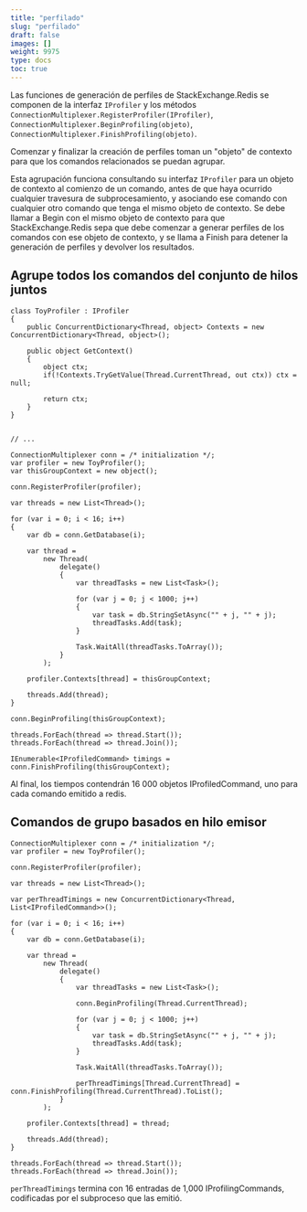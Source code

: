 ```yaml
---
title: "perfilado"
slug: "perfilado"
draft: false
images: []
weight: 9975
type: docs
toc: true
---
```


Las funciones de generación de perfiles de StackExchange.Redis se componen de la interfaz `IProfiler` y los métodos `ConnectionMultiplexer.RegisterProfiler(IProfiler)`, `ConnectionMultiplexer.BeginProfiling(objeto)`, `ConnectionMultiplexer.FinishProfiling(objeto)`.

Comenzar y finalizar la creación de perfiles toman un "objeto" de contexto para que los comandos relacionados se puedan agrupar.

Esta agrupación funciona consultando su interfaz `IProfiler` para un objeto de contexto al comienzo de un comando, antes de que haya ocurrido cualquier travesura de subprocesamiento, y asociando ese comando con cualquier otro comando que tenga el mismo objeto de contexto. Se debe llamar a Begin con el mismo objeto de contexto para que StackExchange.Redis sepa que debe comenzar a generar perfiles de los comandos con ese objeto de contexto, y se llama a Finish para detener la generación de perfiles y devolver los resultados.

## Agrupe todos los comandos del conjunto de hilos juntos
    class ToyProfiler : IProfiler
    {
        public ConcurrentDictionary<Thread, object> Contexts = new ConcurrentDictionary<Thread, object>();
    
        public object GetContext()
        {
            object ctx;
            if(!Contexts.TryGetValue(Thread.CurrentThread, out ctx)) ctx = null;
    
            return ctx;
        }
    }
    
    
    // ...
    
    ConnectionMultiplexer conn = /* initialization */;
    var profiler = new ToyProfiler();
    var thisGroupContext = new object();
    
    conn.RegisterProfiler(profiler);
    
    var threads = new List<Thread>();
    
    for (var i = 0; i < 16; i++)
    {
        var db = conn.GetDatabase(i);
    
        var thread =
            new Thread(
                delegate()
                {
                    var threadTasks = new List<Task>();
    
                    for (var j = 0; j < 1000; j++)
                    {
                        var task = db.StringSetAsync("" + j, "" + j);
                        threadTasks.Add(task);
                    }
    
                    Task.WaitAll(threadTasks.ToArray());
                }
            );
    
        profiler.Contexts[thread] = thisGroupContext;
    
        threads.Add(thread);
    }
    
    conn.BeginProfiling(thisGroupContext);
    
    threads.ForEach(thread => thread.Start());
    threads.ForEach(thread => thread.Join());
    
    IEnumerable<IProfiledCommand> timings = conn.FinishProfiling(thisGroupContext);

Al final, los tiempos contendrán 16 000 objetos IProfiledCommand, uno para cada comando emitido a redis.

## Comandos de grupo basados ​​en hilo emisor
    ConnectionMultiplexer conn = /* initialization */;
    var profiler = new ToyProfiler();
    
    conn.RegisterProfiler(profiler);
    
    var threads = new List<Thread>();
    
    var perThreadTimings = new ConcurrentDictionary<Thread, List<IProfiledCommand>>();
    
    for (var i = 0; i < 16; i++)
    {
        var db = conn.GetDatabase(i);
    
        var thread =
            new Thread(
                delegate()
                {
                    var threadTasks = new List<Task>();
    
                    conn.BeginProfiling(Thread.CurrentThread);
    
                    for (var j = 0; j < 1000; j++)
                    {
                        var task = db.StringSetAsync("" + j, "" + j);
                        threadTasks.Add(task);
                    }
    
                    Task.WaitAll(threadTasks.ToArray());
    
                    perThreadTimings[Thread.CurrentThread] = conn.FinishProfiling(Thread.CurrentThread).ToList();
                }
            );
    
        profiler.Contexts[thread] = thread;
    
        threads.Add(thread);
    }
    
    threads.ForEach(thread => thread.Start());
    threads.ForEach(thread => thread.Join());

`perThreadTimings` termina con 16 entradas de 1,000 IProfilingCommands, codificadas por el subproceso que las emitió.

